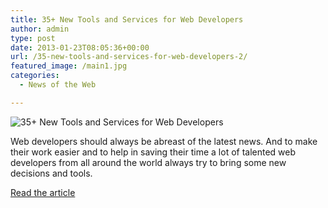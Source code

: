 ```yaml
---
title: 35+ New Tools and Services for Web Developers
author: admin
type: post
date: 2013-01-23T08:05:36+00:00
url: /35-new-tools-and-services-for-web-developers-2/
featured_image: /main1.jpg
categories:
  - News of the Web

---
```

<img src="https://i0.wp.com/static.splashnology.com/articles/35_New_Tools_and_Services_for_Web_Developers/main.jpg?w=700" alt="35+ New Tools and Services for Web Developers" data-recalc-dims="1" />

Web developers should always be abreast of the latest news. And to make their work easier and to help in saving their time a lot of talented web developers from all around the world always try to bring some new decisions and tools.

<a href="http://www.splashnology.com/article/35-new-tools-and-services-for-web-developers/7771/" title="35+ New Tools and Services for Web Developers" target="_blank">Read the article</a>